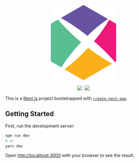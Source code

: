 <p align="center">
  <a href="https://tau.studio" target="_blank" rel="nofollow noopener noreferrer">
    <img src="https://github.com/tau/studio/blob/main/public/tau.svg"/>
  </a>
</p>

<p align="center">
  <a href="https://app.netlify.com/sites/tau-studio/deploys" target="_blank" rel="nofollow noopener noreferrer"><img src="https://api.netlify.com/api/v1/badges/061d6f73-e0da-41c7-97bc-acc0004b02cb/deploy-status"/></a>&nbsp;
  <a href="https://www.codacy.com/gh/tau/studio/dashboard?utm_source=github.com&amp;utm_medium=referral&amp;utm_content=tau/studio&amp;utm_campaign=Badge_Grade" target="_blank" rel="nofollow noopener noreferrer"><img src="https://api.codacy.com/project/badge/grade/ff1563fb81b34629bad68bc41007241c"/></a>
</p>

This is a [Next.js](https://nextjs.org/) project bootstrapped with [`create-next-app`](https://github.com/vercel/next.js/tree/canary/packages/create-next-app).

## Getting Started

First, run the development server:

```bash
npm run dev
# or
yarn dev
```

Open [http://localhost:3000](http://localhost:3000) with your browser to see the result.
